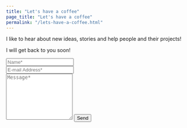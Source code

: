 ```yaml
---
title: "Let's have a coffee"
page_title: "Let's have a coffee"
permalink: "/lets-have-a-coffee.html"
---
```


<form action="https://formspree.io/{{site.email}}" method="POST">    
<p>I like to hear about new ideas, stories and help people and their projects!</p>
<p>I will get back to you soon!</p>
<div class="form-group row">
<div class="col-md-6">
<input class="form-control" type="text" name="name" placeholder="Name*" required>
</div>
<div class="col-md-6">
<input class="form-control" type="email" name="_replyto" placeholder="E-mail Address*" required>
</div>
</div>
<textarea rows="8" class="form-control mb-3" name="message" placeholder="Message*" required></textarea>    
<input class="btn btn-success" type="submit" value="Send">
</form>